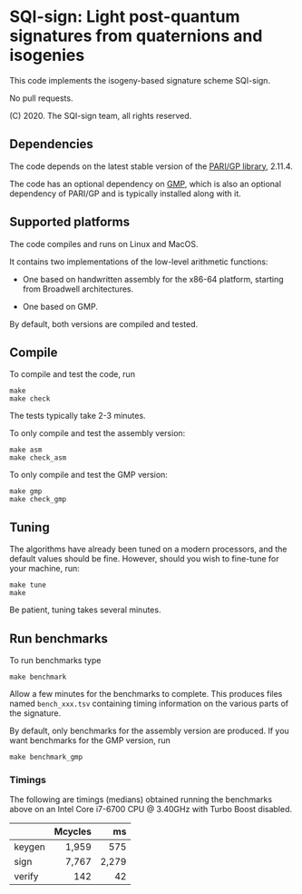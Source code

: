 # SQI-sign: Light post-quantum signatures from quaternions and isogenies

This code implements the isogeny-based signature scheme SQI-sign.

No pull requests.

(C) 2020. The SQI-sign team, all rights reserved.

## Dependencies

The code depends on the latest stable version of the [PARI/GP
library](http://pari.math.u-bordeaux.fr/), 2.11.4.

The code has an optional dependency on [GMP](https://gmplib.org/),
which is also an optional dependency of PARI/GP and is typically
installed along with it.

## Supported platforms

The code compiles and runs on Linux and MacOS.

It contains two implementations of the low-level arithmetic functions:

- One based on handwritten assembly for the x86-64 platform,
  starting from Broadwell architectures.

- One based on GMP.

By default, both versions are compiled and tested.

## Compile

To compile and test the code, run

```
make
make check
```

The tests typically take 2-3 minutes.

To only compile and test the assembly version:

```
make asm
make check_asm
```

To only compile and test the GMP version:

```
make gmp
make check_gmp
```

## Tuning

The algorithms have already been tuned on a modern processors, and the
default values should be fine. However, should you wish to fine-tune
for your machine, run:

```
make tune
make
```

Be patient, tuning takes several minutes.

## Run benchmarks

To run benchmarks type

```
make benchmark
```

Allow a few minutes for the benchmarks to complete.  This produces
files named `bench_xxx.tsv` containing timing information on the
various parts of the signature.

By default, only benchmarks for the assembly version are produced. If
you want benchmarks for the GMP version, run

```
make benchmark_gmp
```

### Timings

The following are timings (medians) obtained running the benchmarks
above on an Intel Core i7-6700 CPU @ 3.40GHz with Turbo Boost
disabled.

|        | Mcycles |    ms |
|:-------|--------:|------:|
| keygen |   1,959 |   575 |
| sign   |   7,767 | 2,279 |
| verify |     142 |    42 |
